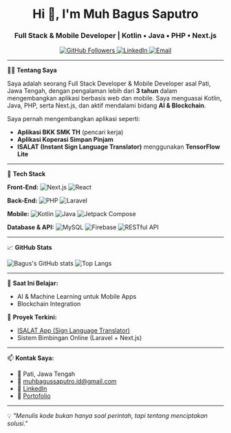 <h1 align="center">Hi 👋, I'm Muh Bagus Saputro</h1>
<h3 align="center">Full Stack & Mobile Developer | Kotlin • Java • PHP • Next.js</h3>

<p align="center">
  <a href="https://github.com/muhbagussaputro" target="_blank">
    <img src="https://img.shields.io/github/followers/muhbagussaputro?label=Follow&style=social" alt="GitHub Followers"/>
  </a>
  <a href="https://linkedin.com/in/gusaja" target="_blank">
    <img src="https://img.shields.io/badge/-Gusaja-blue?style=flat-square&logo=Linkedin&logoColor=white" alt="LinkedIn"/>
  </a>
  <a href="mailto:muh.bagussa@gmail.com">
    <img src="https://img.shields.io/badge/-Gmail-red?style=flat-square&logo=Gmail&logoColor=white" alt="Email"/>
  </a>
</p>

---

🧑‍💻 **Tentang Saya**

Saya adalah seorang Full Stack Developer & Mobile Developer asal Pati, Jawa Tengah, dengan pengalaman lebih dari **3 tahun** dalam mengembangkan aplikasi berbasis web dan mobile. Saya menguasai Kotlin, Java, PHP, serta Next.js, dan aktif mendalami bidang **AI & Blockchain**.

Saya pernah mengembangkan aplikasi seperti:
- **Aplikasi BKK SMK TH** (pencari kerja)
- **Aplikasi Koperasi Simpan Pinjam**
- **ISALAT (Instant Sign Language Translator)** menggunakan **TensorFlow Lite**

---

🚀 **Tech Stack**

**Front-End:**
![Next.js](https://img.shields.io/badge/-Next.js-000?style=flat-square&logo=nextdotjs)
![React](https://img.shields.io/badge/-React-61DAFB?style=flat-square&logo=react)

**Back-End:**
![PHP](https://img.shields.io/badge/-PHP-777BB4?style=flat-square&logo=php)
![Laravel](https://img.shields.io/badge/-Laravel-FF2D20?style=flat-square&logo=laravel)

**Mobile:**
![Kotlin](https://img.shields.io/badge/-Kotlin-0095D5?style=flat-square&logo=kotlin)
![Java](https://img.shields.io/badge/-Java-007396?style=flat-square&logo=java)
![Jetpack Compose](https://img.shields.io/badge/-Jetpack%20Compose-4285F4?style=flat-square&logo=android)

**Database & API:**
![MySQL](https://img.shields.io/badge/-MySQL-4479A1?style=flat-square&logo=mysql)
![Firebase](https://img.shields.io/badge/-Firebase-FFCA28?style=flat-square&logo=firebase)
![RESTful API](https://img.shields.io/badge/-RESTful%20API-6DB33F?style=flat-square)

---

📈 **GitHub Stats**

![Bagus's GitHub stats](https://github-readme-stats.vercel.app/api?username=muhbagussaputro&show_icons=true&theme=radical)
![Top Langs](https://github-readme-stats.vercel.app/api/top-langs/?username=muhbagussaputro&layout=compact&theme=radical)

---

🌱 **Saat Ini Belajar:**
- AI & Machine Learning untuk Mobile Apps
- Blockchain Integration

🧠 **Proyek Terkini:**
- [ISALAT App (Sign Language Translator)](https://github.com/C241-PS517-ISALAT/IsalatApp)
- Sistem Bimbingan Online (Laravel + Next.js)

---

📫 **Kontak Saya:**
- 📍 Pati, Jawa Tengah  
- 📧 muhbagussaputro.id@gmail.com  
- 🔗 [LinkedIn](https://linkedin.com/in/gusaja)  
- 💼 [Portofolio](https://muhbagussaputro.my.id)

---

💡 *"Menulis kode bukan hanya soal perintah, tapi tentang menciptakan solusi."*

